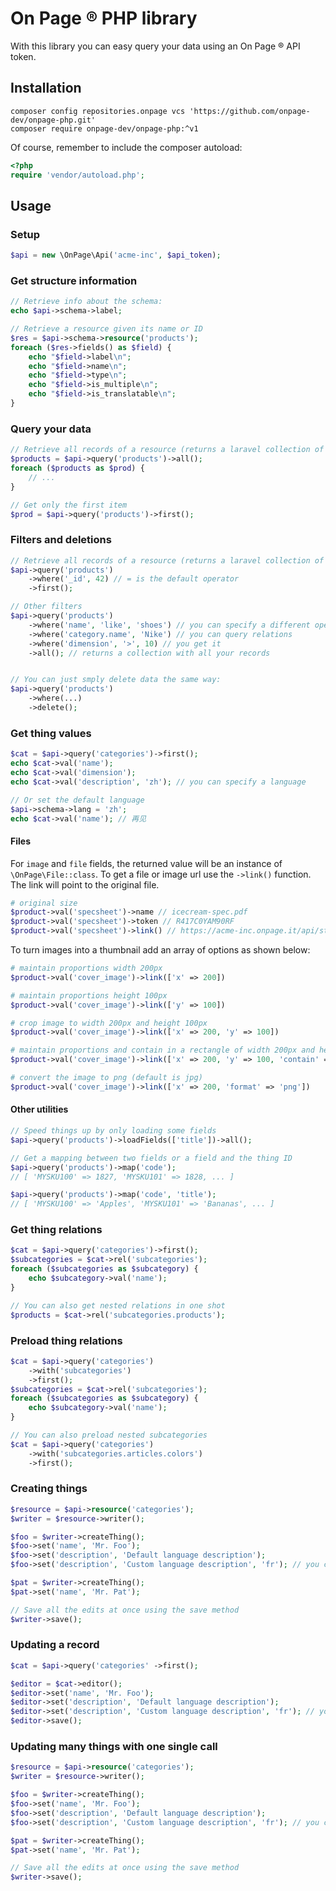 # On Page ® PHP library

With this library you can easy query your data using an On Page ® API token.

## Installation

```
composer config repositories.onpage vcs 'https://github.com/onpage-dev/onpage-php.git'
composer require onpage-dev/onpage-php:^v1
```

Of course, remember to include the composer autoload:

```php
<?php
require 'vendor/autoload.php';
```

## Usage

### Setup

```php
$api = new \OnPage\Api('acme-inc', $api_token);
```

### Get structure information

```php
// Retrieve info about the schema:
echo $api->schema->label;

// Retrieve a resource given its name or ID
$res = $api->schema->resource('products');
foreach ($res->fields() as $field) {
    echo "$field->label\n";
    echo "$field->name\n";
    echo "$field->type\n";
    echo "$field->is_multiple\n";
    echo "$field->is_translatable\n";
}
```

### Query your data

```php
// Retrieve all records of a resource (returns a laravel collection of \OnPage\Thing)
$products = $api->query('products')->all();
foreach ($products as $prod) {
    // ...
}

// Get only the first item
$prod = $api->query('products')->first();
```

### Filters and deletions

```php
// Retrieve all records of a resource (returns a laravel collection of \OnPage\Thing)
$api->query('products')
    ->where('_id', 42) // = is the default operator
    ->first();

// Other filters
$api->query('products')
    ->where('name', 'like', 'shoes') // you can specify a different operator
    ->where('category.name', 'Nike') // you can query relations
    ->where('dimension', '>', 10) // you get it
    ->all(); // returns a collection with all your records


// You can just smply delete data the same way:
$api->query('products')
    ->where(...)
    ->delete();
```

### Get thing values

```php
$cat = $api->query('categories')->first();
echo $cat->val('name');
echo $cat->val('dimension');
echo $cat->val('description', 'zh'); // you can specify a language

// Or set the default language
$api->schema->lang = 'zh';
echo $cat->val('name'); // 再见
```

#### Files

For `image` and `file` fields, the returned value will be an instance of `\OnPage\File::class`.
To get a file or image url use the `->link()` function. The link will point to the original file.

```php
# original size
$product->val('specsheet')->name // icecream-spec.pdf
$product->val('specsheet')->token // R417C0YAM90RF
$product->val('specsheet')->link() // https://acme-inc.onpage.it/api/storage/R417C0YAM90RF?name=icecream-spec.pdf
```

To turn images into a thumbnail add an array of options as shown below:

```php
# maintain proportions width 200px
$product->val('cover_image')->link(['x' => 200])

# maintain proportions height 100px
$product->val('cover_image')->link(['y' => 100])

# crop image to width 200px and height 100px
$product->val('cover_image')->link(['x' => 200, 'y' => 100])

# maintain proportions and contain in a rectangle of width 200px and height 100px
$product->val('cover_image')->link(['x' => 200, 'y' => 100, 'contain' => true])

# convert the image to png (default is jpg)
$product->val('cover_image')->link(['x' => 200, 'format' => 'png'])
```

#### Other utilities

```php
// Speed things up by only loading some fields
$api->query('products')->loadFields(['title'])->all();

// Get a mapping between two fields or a field and the thing ID
$api->query('products')->map('code');
// [ 'MYSKU100' => 1827, 'MYSKU101' => 1828, ... ]

$api->query('products')->map('code', 'title');
// [ 'MYSKU100' => 'Apples', 'MYSKU101' => 'Bananas', ... ]
```

### Get thing relations

```php
$cat = $api->query('categories')->first();
$subcategories = $cat->rel('subcategories');
foreach ($subcategories as $subcategory) {
    echo $subcategory->val('name');
}

// You can also get nested relations in one shot
$products = $cat->rel('subcategories.products');
```

### Preload thing relations

```php
$cat = $api->query('categories')
    ->with('subcategories')
    ->first();
$subcategories = $cat->rel('subcategories');
foreach ($subcategories as $subcategory) {
    echo $subcategory->val('name');
}

// You can also preload nested subcategories
$cat = $api->query('categories')
    ->with('subcategories.articles.colors')
    ->first();
```

### Creating things

```php
$resource = $api->resource('categories');
$writer = $resource->writer();

$foo = $writer->createThing();
$foo->set('name', 'Mr. Foo');
$foo->set('description', 'Default language description');
$foo->set('description', 'Custom language description', 'fr'); // you can specify language

$pat = $writer->createThing();
$pat->set('name', 'Mr. Pat');

// Save all the edits at once using the save method
$writer->save();
```
### Updating a record

```php
$cat = $api->query('categories' ->first();

$editor = $cat->editor();
$editor->set('name', 'Mr. Foo');
$editor->set('description', 'Default language description');
$editor->set('description', 'Custom language description', 'fr'); // you can specify language
$editor->save();
```

### Updating many things with one single call

```php
$resource = $api->resource('categories');
$writer = $resource->writer();

$foo = $writer->createThing();
$foo->set('name', 'Mr. Foo');
$foo->set('description', 'Default language description');
$foo->set('description', 'Custom language description', 'fr'); // you can specify language

$pat = $writer->createThing();
$pat->set('name', 'Mr. Pat');

// Save all the edits at once using the save method
$writer->save();
```
